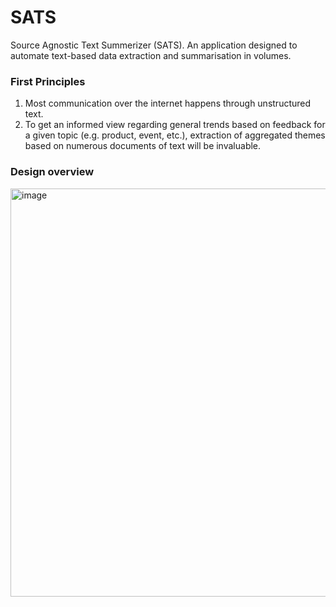 # SATS
Source Agnostic Text Summerizer (SATS). An application designed to automate text-based data extraction and summarisation in volumes.

### First Principles
1. Most communication over the internet happens through unstructured text.
2. To get an informed view regarding general trends based on feedback for a given topic (e.g. product, event, etc.), extraction of aggregated themes based on numerous documents of text will be invaluable. 

### Design overview
<img width="653" alt="image" src="https://user-images.githubusercontent.com/50050912/212035730-14192d3e-0c22-4070-88a8-72350b4837ab.png">

